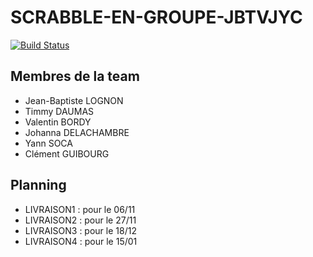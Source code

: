 # SCRABBLE-EN-GROUPE-JBTVJYC
[![Build Status](https://travis-ci.com/Master1-MIAGE-UCA/scrabble-en-groupe-jbtvjyc.svg?token=eGqKwyhvLzVL1jvG6VN6&branch=master)](https://travis-ci.com/github/Master1-MIAGE-UCA/scrabble-en-groupe-jbtvjyc)
## Membres de la team

- Jean-Baptiste LOGNON
- Timmy DAUMAS
- Valentin BORDY
- Johanna DELACHAMBRE
- Yann SOCA
- Clément GUIBOURG


## Planning

- LIVRAISON1 : pour le 06/11
- LIVRAISON2 : pour le 27/11
- LIVRAISON3 : pour le 18/12
- LIVRAISON4 : pour le  15/01

